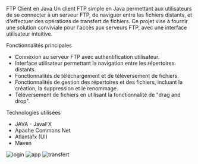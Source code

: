 FTP Client en Java
Un client FTP simple en Java permettant aux utilisateurs de se connecter à un serveur FTP, de naviguer entre les fichiers  distants, et d'effectuer des opérations de transfert de fichiers. Ce projet vise à fournir une solution conviviale pour l'accès aux serveurs FTP, avec une interface utilisateur intuitive.

Fonctionnalités principales
- Connexion au serveur FTP avec authentification utilisateur.
- Interface utilisateur permettant la navigation entre les répertoires distants.
- Fonctionnalités de téléchargement et de téléversement de fichiers.
- Fonctionnalités de gestion des répertoires et des fichiers, incluant la création, la suppression et le renommage.
- Téléversement de fichiers en utilisant la fonctionnalité de "drag and drop".

Technologies utilisées
- JAVA - JavaFX
- Apache Commons Net
- Atlantafx (UI)
- Maven
  
![login](https://github.com/dylanmdo/FTPClient/assets/83838424/e47dde03-8a11-4644-bdd0-9a70715ca5d5)
![app](https://github.com/dylanmdo/FTPClient/assets/83838424/fca5b15d-a17b-40f1-aaed-508b0bdf6459)
![transfert](https://github.com/dylanmdo/FTPClient/assets/83838424/df321189-d98d-43d9-9c0a-c3032bb1fbf9)
